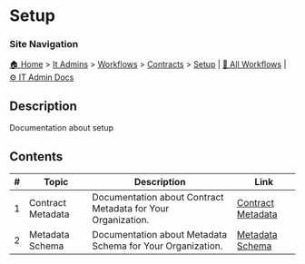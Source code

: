<!-- description: Documentation about setup -->

# Setup

### Site Navigation
[🏠 Home](../../../../README.md) > [It Admins](../../../README.md) > [Workflows](../../README.md) > [Contracts](../README.md) > [Setup](README.md) | [📂 All Workflows](../../../../users/users.md) | [⚙ IT Admin Docs](../../../../it-admins/README.md)

## Description
Documentation about setup

## Contents

| **#** | **Topic** | **Description** | **Link** |
|---|---|---|---|
| 1 | Contract Metadata | Documentation about Contract Metadata for Your Organization. | [Contract Metadata](contract-metadata.md) |
| 2 | Metadata Schema | Documentation about Metadata Schema for Your Organization. | [Metadata Schema](metadata-schema.md) |